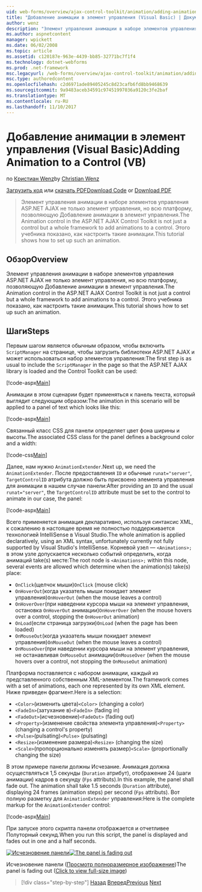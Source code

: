 ```yaml
---
uid: web-forms/overview/ajax-control-toolkit/animation/adding-animation-to-a-control-vb
title: "Добавление анимации в элемент управления (Visual Basic) | Документы Microsoft"
author: wenz
description: "Элемент управления анимации в наборе элементов управления ASP.NET AJAX не только элемент управления, но всю платформу, позволяющую Добавление анимации в элемент управления. В этом учебнике показано как..."
ms.author: aspnetcontent
manager: wpickett
ms.date: 06/02/2008
ms.topic: article
ms.assetid: c120187e-963e-4439-bb85-32771bc7f1f4
ms.technology: dotnet-webforms
ms.prod: .net-framework
msc.legacyurl: /web-forms/overview/ajax-control-toolkit/animation/adding-animation-to-a-control-vb
msc.type: authoredcontent
ms.openlocfilehash: c2d6971ade89405245c8d23cafb6fd8bb9468639
ms.sourcegitcommit: 9a9483aceb34591c97451997036a9120c3fe2baf
ms.translationtype: MT
ms.contentlocale: ru-RU
ms.lasthandoff: 11/10/2017
---
```

<a name="adding-animation-to-a-control-vb"></a><span data-ttu-id="9726c-104">Добавление анимации в элемент управления (Visual Basic)</span><span class="sxs-lookup"><span data-stu-id="9726c-104">Adding Animation to a Control (VB)</span></span>
====================
<span data-ttu-id="9726c-105">по [Кристиан Wenz](https://github.com/wenz)</span><span class="sxs-lookup"><span data-stu-id="9726c-105">by [Christian Wenz](https://github.com/wenz)</span></span>

<span data-ttu-id="9726c-106">[Загрузить код](http://download.microsoft.com/download/f/9/a/f9a26acd-8df4-4484-8a18-199e4598f411/Animation1.vb.zip) или [скачать PDF](http://download.microsoft.com/download/6/7/1/6718d452-ff89-4d3f-a90e-c74ec2d636a3/animation1VB.pdf)</span><span class="sxs-lookup"><span data-stu-id="9726c-106">[Download Code](http://download.microsoft.com/download/f/9/a/f9a26acd-8df4-4484-8a18-199e4598f411/Animation1.vb.zip) or [Download PDF](http://download.microsoft.com/download/6/7/1/6718d452-ff89-4d3f-a90e-c74ec2d636a3/animation1VB.pdf)</span></span>

> <span data-ttu-id="9726c-107">Элемент управления анимации в наборе элементов управления ASP.NET AJAX не только элемент управления, но всю платформу, позволяющую Добавление анимации в элемент управления.</span><span class="sxs-lookup"><span data-stu-id="9726c-107">The Animation control in the ASP.NET AJAX Control Toolkit is not just a control but a whole framework to add animations to a control.</span></span> <span data-ttu-id="9726c-108">Этого учебника показано, как настроить такие анимации.</span><span class="sxs-lookup"><span data-stu-id="9726c-108">This tutorial shows how to set up such an animation.</span></span>


## <a name="overview"></a><span data-ttu-id="9726c-109">Обзор</span><span class="sxs-lookup"><span data-stu-id="9726c-109">Overview</span></span>

<span data-ttu-id="9726c-110">Элемент управления анимации в наборе элементов управления ASP.NET AJAX не только элемент управления, но всю платформу, позволяющую Добавление анимации в элемент управления.</span><span class="sxs-lookup"><span data-stu-id="9726c-110">The Animation control in the ASP.NET AJAX Control Toolkit is not just a control but a whole framework to add animations to a control.</span></span> <span data-ttu-id="9726c-111">Этого учебника показано, как настроить такие анимации.</span><span class="sxs-lookup"><span data-stu-id="9726c-111">This tutorial shows how to set up such an animation.</span></span>

## <a name="steps"></a><span data-ttu-id="9726c-112">Шаги</span><span class="sxs-lookup"><span data-stu-id="9726c-112">Steps</span></span>

<span data-ttu-id="9726c-113">Первым шагом является обычным образом, чтобы включить `ScriptManager` на странице, чтобы загрузить библиотеки ASP.NET AJAX и может использоваться набор элементов управления:</span><span class="sxs-lookup"><span data-stu-id="9726c-113">The first step is as usual to include the `ScriptManager` in the page so that the ASP.NET AJAX library is loaded and the Control Toolkit can be used:</span></span>

[!code-aspx[Main](adding-animation-to-a-control-vb/samples/sample1.aspx)]

<span data-ttu-id="9726c-114">Анимации в этом сценарии будет применяться к панель текста, который выглядит следующим образом:</span><span class="sxs-lookup"><span data-stu-id="9726c-114">The animation in this scenario will be applied to a panel of text which looks like this:</span></span>

[!code-aspx[Main](adding-animation-to-a-control-vb/samples/sample2.aspx)]

<span data-ttu-id="9726c-115">Связанный класс CSS для панели определяет цвет фона ширины и высоты.</span><span class="sxs-lookup"><span data-stu-id="9726c-115">The associated CSS class for the panel defines a background color and a width:</span></span>

[!code-css[Main](adding-animation-to-a-control-vb/samples/sample3.css)]

<span data-ttu-id="9726c-116">Далее, нам нужно `AnimationExtender`.</span><span class="sxs-lookup"><span data-stu-id="9726c-116">Next up, we need the `AnimationExtender`.</span></span> <span data-ttu-id="9726c-117">После предоставления `ID` и обычные `runat="server"`, `TargetControlID` атрибута должно быть присвоено элемента управления для анимации в нашем случае панели:</span><span class="sxs-lookup"><span data-stu-id="9726c-117">After providing an `ID` and the usual `runat="server"`, the `TargetControlID` attribute must be set to the control to animate in our case, the panel:</span></span>

[!code-aspx[Main](adding-animation-to-a-control-vb/samples/sample4.aspx)]

<span data-ttu-id="9726c-118">Всего применяется анимация декларативно, используя синтаксис XML, к сожалению в настоящее время не полностью поддерживается технологией IntelliSense в Visual Studio.</span><span class="sxs-lookup"><span data-stu-id="9726c-118">The whole animation is applied declaratively, using an XML syntax, unfortunately currently not fully supported by Visual Studio's IntelliSense.</span></span> <span data-ttu-id="9726c-119">Корневой узел — `<Animations>;` в этом узле допускается несколько событий определить, когда анимаций take(s) месте:</span><span class="sxs-lookup"><span data-stu-id="9726c-119">The root node is `<Animations>;` within this node, several events are allowed which determine when the animation(s) take(s) place:</span></span>

- <span data-ttu-id="9726c-120">`OnClick`(щелчок мыши)</span><span class="sxs-lookup"><span data-stu-id="9726c-120">`OnClick` (mouse click)</span></span>
- <span data-ttu-id="9726c-121">`OnHoverOut`(когда указатель мыши покидает элемент управления)</span><span class="sxs-lookup"><span data-stu-id="9726c-121">`OnHoverOut` (when the mouse leaves a control)</span></span>
- <span data-ttu-id="9726c-122">`OnHoverOver`(при наведении курсора мыши на элемент управления, остановка `OnHoverOut` анимации)</span><span class="sxs-lookup"><span data-stu-id="9726c-122">`OnHoverOver` (when the mouse hovers over a control, stopping the `OnHoverOut` animation)</span></span>
- <span data-ttu-id="9726c-123">`OnLoad`(если страница загрузки)</span><span class="sxs-lookup"><span data-stu-id="9726c-123">`OnLoad` (when the page has been loaded)</span></span>
- <span data-ttu-id="9726c-124">`OnMouseOut`(когда указатель мыши покидает элемент управления)</span><span class="sxs-lookup"><span data-stu-id="9726c-124">`OnMouseOut` (when the mouse leaves a control)</span></span>
- <span data-ttu-id="9726c-125">`OnMouseOver`(при наведении курсора мыши на элемент управления, не останавливая `OnMouseOut` анимации)</span><span class="sxs-lookup"><span data-stu-id="9726c-125">`OnMouseOver` (when the mouse hovers over a control, not stopping the `OnMouseOut` animation)</span></span>

<span data-ttu-id="9726c-126">Платформа поставляется с набором анимации, каждый из представленного собственным XML-элементом.</span><span class="sxs-lookup"><span data-stu-id="9726c-126">The framework comes with a set of animations, each one represented by its own XML element.</span></span> <span data-ttu-id="9726c-127">Ниже приведен фрагмент.</span><span class="sxs-lookup"><span data-stu-id="9726c-127">Here is a selection:</span></span>

- <span data-ttu-id="9726c-128">`<Color>`(изменить цвета)</span><span class="sxs-lookup"><span data-stu-id="9726c-128">`<Color>` (changing a color)</span></span>
- <span data-ttu-id="9726c-129">`<FadeIn>`(затухание в)</span><span class="sxs-lookup"><span data-stu-id="9726c-129">`<FadeIn>` (fading in)</span></span>
- <span data-ttu-id="9726c-130">`<FadeOut>`(исчезновение)</span><span class="sxs-lookup"><span data-stu-id="9726c-130">`<FadeOut>` (fading out)</span></span>
- <span data-ttu-id="9726c-131">`<Property>`(изменение свойства элемента управления)</span><span class="sxs-lookup"><span data-stu-id="9726c-131">`<Property>` (changing a control's property)</span></span>
- <span data-ttu-id="9726c-132">`<Pulse>`(pulsating)</span><span class="sxs-lookup"><span data-stu-id="9726c-132">`<Pulse>` (pulsating)</span></span>
- <span data-ttu-id="9726c-133">`<Resize>`(изменение размера)</span><span class="sxs-lookup"><span data-stu-id="9726c-133">`<Resize>` (changing the size)</span></span>
- <span data-ttu-id="9726c-134">`<Scale>`(пропорционально изменять размер)</span><span class="sxs-lookup"><span data-stu-id="9726c-134">`<Scale>` (proportionally changing the size)</span></span>

<span data-ttu-id="9726c-135">В этом примере панели должны Исчезание. Анимация должна осуществляться 1,5 секунды (`Duration` атрибут), отображение 24 (шаги анимации) кадров в секунду (`Fps` attributs).</span><span class="sxs-lookup"><span data-stu-id="9726c-135">In this example, the panel shall fade out. The animation shall take 1.5 seconds (`Duration` attribute), displaying 24 frames (animation steps) per second (`Fps` attributs).</span></span> <span data-ttu-id="9726c-136">Вот полную разметку для `AnimationExtender` управления:</span><span class="sxs-lookup"><span data-stu-id="9726c-136">Here is the complete markup for the `AnimationExtender` control:</span></span>

[!code-aspx[Main](adding-animation-to-a-control-vb/samples/sample5.aspx)]

<span data-ttu-id="9726c-137">При запуске этого скрипта панели отображается и отчетливее Полуторный секунд.</span><span class="sxs-lookup"><span data-stu-id="9726c-137">When you run this script, the panel is displayed and fades out in one and a half seconds.</span></span>


<span data-ttu-id="9726c-138">[![Исчезновение панели](adding-animation-to-a-control-vb/_static/image2.png)](adding-animation-to-a-control-vb/_static/image1.png)</span><span class="sxs-lookup"><span data-stu-id="9726c-138">[![The panel is fading out](adding-animation-to-a-control-vb/_static/image2.png)](adding-animation-to-a-control-vb/_static/image1.png)</span></span>

<span data-ttu-id="9726c-139">Исчезновение панели ([Просмотр полноразмерное изображение](adding-animation-to-a-control-vb/_static/image3.png))</span><span class="sxs-lookup"><span data-stu-id="9726c-139">The panel is fading out ([Click to view full-size image](adding-animation-to-a-control-vb/_static/image3.png))</span></span>

>[!div class="step-by-step"]
<span data-ttu-id="9726c-140">[Назад](dynamically-controlling-updatepanel-animations-cs.md)
[Вперед](executing-several-animations-at-the-same-time-vb.md)</span><span class="sxs-lookup"><span data-stu-id="9726c-140">[Previous](dynamically-controlling-updatepanel-animations-cs.md)
[Next](executing-several-animations-at-the-same-time-vb.md)</span></span>
